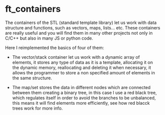 # ft_containers

The containers of the STL (standard template library) let us work with data structure and functions, such as vectors, maps, lists… etc. These containers are really useful and you will find them in many other projects not only in C/C++ but also in many JS or python code.

Here I reimplemented the basics of four of them:

- The vector/stack container let us work with a dynamic array of elements, it stores any type of data as it is a template, allocating it on the dynamic memory, reallocating and deleting it when necessary, it allows the programmer to store a non specified amount of elements in the same structure.

- The map/set stores the data in different nodes which are connected between them creating a binary tree, in this case I use a red black tree, which regulates itself in order to avoid the branches to be unbalanced, this means it will find elements more efficiently, see how red blacck trees work for more info.
